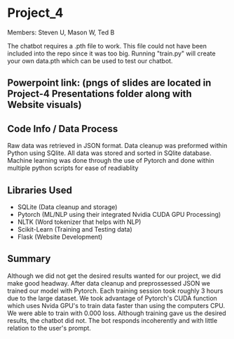 # Project_4

Members: Steven U, Mason W, Ted B

The chatbot requires a .pth file to work. This file could not have been included into the repo since it was too big. Running "train.py" will create your own data.pth which can be used to test our chatbot.

## Powerpoint link: (pngs of slides are located in Project-4 Presentations folder along with Website visuals)

## Code Info / Data Process
Raw data was retrieved in JSON format. Data cleanup was preformed within Python using SQlite. All data was stored and sorted in SQlite database.
Machine learning was done through the use of Pytorch and done within multiple python scripts for ease of readiablity

## Libraries Used
- SQLite (Data cleanup and storage)
- Pytorch (ML/NLP using their integrated Nvidia CUDA GPU Processing)
- NLTK (Word tokenizer that helps with NLP)
- Scikit-Learn (Training and Testing data)
- Flask (Website Development)

## Summary
Although we did not get the desired results wanted for our project, we did make good headway. After data cleanup and preprossessed JSON we trained our model with Pytorch. Each training session took roughly 3 hours due to the large dataset. We took advantage of Pytorch's CUDA function which uses Nvida GPU's to train data faster than using the computers CPU. We were able to train with 0.000 loss. Although training gave us the desired results, the chatbot did not. The bot responds incoherently and with little relation to the user's prompt.
